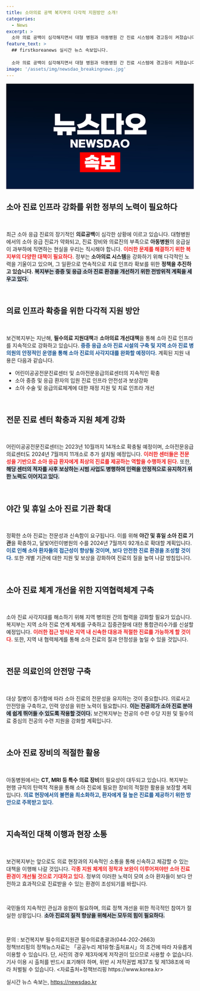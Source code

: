 ```yaml
---
title: 소아의료 공백 복지부의 다각적 지원방안 소개!
categories:
  - News
excerpt: >
  소아 의료 공백이 심각해지면서 대형 병원과 아동병원 간 진료 시스템에 경고등이 켜졌습니다. 정부는 이에 대한 대책을 마련 중인데, 과연 소아 진료의 미래는 어떻게 될까요?
feature_text: >
  ## firstkoreanews 실시간 뉴스 속보입니다.

  소아 의료 공백이 심각해지면서 대형 병원과 아동병원 간 진료 시스템에 경고등이 켜졌습니다. 정부는 이에 대한 대책을 마련 중인데, 과연 소아 진료의 미래는 어떻게 될까요?
image: '/assets/img/newsdao_breakingnews.jpg'
---
```


<p><img src="/assets/img/newsdao_breakingnews.jpg" alt="firstkoreanews 속보" /></p>

<h2 data-ke-size="size26">소아 진료 인프라 강화를 위한 정부의 노력이 필요하다</h2>

<p data-ke-size="size16">&nbsp;</p>

<p>최근 소아 응급 진료의 장기적인 <strong>의료공백</strong>이 심각한 상황에 이르고 있습니다. 대형병원에서의 소아 응급 진료가 약화되고, 진료 장비와 의료진의 부족으로 <strong>아동병원</strong>의 응급실이 과부하에 직면하는 현실을 우리는 직시해야 합니다. <b><span style="color: #ee2323;">이러한 문제를 해결하기 위한 복지부의 다양한 대책이 필요하다.</span></b> 정부는 <strong>소아의료 시스템</strong>을 강화하기 위해 다각적인 노력을 기울이고 있으며, 그 일환으로 연속적으로 치료 인프라 확보를 위한 <strong>정책을 추진하고 있습니다.</strong> <b><span style="background-color: #21538527;">복지부는 중증 및 응급 소아 진료 환경을 개선하기 위한 전방위적 계획을 세우고 있다.</span></b></p>

<p data-ke-size="size16">&nbsp;</p>

<h2 data-ke-size="size26">의료 인프라 확충을 위한 다각적 지원 방안</h2>

<p data-ke-size="size16">&nbsp;</p>

<p>보건복지부는 지난해, <strong>필수의료 지원대책</strong>과 <strong>소아의료 개선대책</strong>을 통해 소아 진료 인프라를 지속적으로 강화하고 있습니다. <b><span style="color: #1a5490;">중증 응급 소아 진료 시설의 구축 및 지역 소아 진료 병의원의 안정적인 운영을 통해 소아 진료의 사각지대를 완화할 예정이다.</span></b> 계획된 지원 내용은 다음과 같습니다.</p>

<ul>
    <li>어린이공공전문진료센터 및 소아전문응급의료센터의 지속적인 확충</li>
    <li>소아 중증 및 응급 환자의 입원 진료 인프라 안전성과 보상강화</li>
    <li>소아 수술 및 응급의료체계에 대한 재정 지원 및 치료 인프라 개선</li>
</ul>

<p data-ke-size="size16">&nbsp;</p>

<h2 data-ke-size="size26">전문 진료 센터 확충과 지원 체계 강화</h2>

<p data-ke-size="size16">&nbsp;</p>

<p>어린이공공전문진료센터는 2023년 10월까지 14개소로 확충될 예정이며, 소아전문응급의료센터도 2024년 7월까지 11개소로 추가 설치될 예정입니다. <b><span style="color: #ee2323;">이러한 센터들은 전문성을 기반으로 소아 응급 환자에게 최상의 진료를 제공하는 역할을 수행하게 된다.</span></b> 또한, <b><span style="background-color: #21538527;">해당 센터의 적자를 사후 보상하는 시범 사업도 병행하여 인력을 안정적으로 유지하기 위한 노력도 이어지고 있다.</span></b></p>

<p data-ke-size="size16">&nbsp;</p>

<h2 data-ke-size="size26">야간 및 휴일 소아 진료 기관 확대</h2>

<p data-ke-size="size16">&nbsp;</p>

<p>정확한 소아 진료는 전문성과 신속함이 요구됩니다. 이를 위해 <strong>야간 및 휴일 소아 진료 기관</strong>을 확충하고, 달빛어린이병원의 수를 2024년 7월까지 92개소로 확대할 계획입니다. <b><span style="color: #1a5490;">이로 인해 소아 환자들의 접근성이 향상될 것이며, 보다 안전한 진료 환경을 조성할 것이다.</span></b> 또한 개별 기관에 대한 지원 및 보상을 강화하여 진료의 질을 높여 나갈 방침입니다.</p>

<p data-ke-size="size16">&nbsp;</p>

<h2 data-ke-size="size26">소아 진료 체계 개선을 위한 지역협력체계 구축</h2>

<p data-ke-size="size16">&nbsp;</p>

<p>소아 진료 사각지대를 해소하기 위해 지역 병의원 간의 협력을 강화할 필요가 있습니다. 복지부는 지역 소아 진료 연계 체계를 구축하고 집중관찰에 대한 통합관리수가를 신설할 예정입니다. <b><span style="color: #ee2323;">이러한 접근 방식은 지역 내 신속한 대응과 적절한 진료를 가능하게 할 것이다.</span></b> 또한, 지역 내 협력체계를 통해 소아 진료의 질과 안정성을 높일 수 있을 것입니다.</p>

<p data-ke-size="size16">&nbsp;</p>

<h2 data-ke-size="size26">전문 의료인의 안전망 구축</h2>

<p data-ke-size="size16">&nbsp;</p>

<p>대상 질병이 증가함에 따라 소아 진료의 전문성을 유지하는 것이 중요합니다. 의료사고 안전망을 구축하고, 인력 양성을 위한 노력이 필요합니다. <b><span style="background-color: #21538527;">이는 전공의가 소아 진료 분야에 쉽게 뛰어들 수 있도록 작용할 것이다.</span></b> 보건복지부는 전공의 수련 수당 지원 및 필수의료 중심의 전공의 수련 지원을 강화할 계획입니다.</p>

<p data-ke-size="size16">&nbsp;</p>

<h2 data-ke-size="size26">소아 진료 장비의 적절한 활용</h2>

<p data-ke-size="size16">&nbsp;</p>

<p>아동병원에서는 <strong>CT, MRI 등 특수 의료 장비</strong>의 필요성이 대두되고 있습니다. 복지부는 현행 규칙의 탄력적 적용을 통해 소아 진료에 필요한 장비의 적절한 활용을 보장할 계획입니다. <b><span style="color: #1a5490;">의료 현장에서의 불편을 최소화하고, 환자에게 질 높은 진료를 제공하기 위한 방안으로 주목받고 있다.</span></b></p>

<p data-ke-size="size16">&nbsp;</p>

<h2 data-ke-size="size26">지속적인 대책 이행과 현장 소통</h2>

<p data-ke-size="size16">&nbsp;</p>

<p>보건복지부는 앞으로도 의료 현장과의 지속적인 소통을 통해 신속하고 체감할 수 있는 대책을 이행해 나갈 것입니다. <b><span style="color: #ee2323;">각종 지원 체계의 정착과 보완이 이루어져야만 소아 진료 환경이 개선될 것으로 기대하고 있다.</span></b> 정부의 이러한 노력이 모여 소아 환자들이 보다 안전하고 효과적으로 진료받을 수 있는 환경이 조성되기를 바랍니다.</p>

<p data-ke-size="size16">&nbsp;</p>

<p>국민들의 지속적인 관심과 응원이 필요하며, 의료 정책 개선을 위한 적극적인 참여가 절실한 상황입니다. <b><span style="background-color: #21538527;">소아 진료의 질적 향상을 위해서는 모두의 힘이 필요하다.</span></b> </p>

<p data-ke-size="size16">&nbsp;</p>

<p>문의 : 보건복지부 필수의료지원관 필수의료총괄과(044-202-2663)<br>
정책브리핑의 정책뉴스자료는 「공공누리 제1유형:출처표시」의 조건에 따라 자유롭게 이용할 수 있습니다. 단, 사진의 경우 제3자에게 저작권이 있으므로 사용할 수 없습니다. 기사 이용 시 출처를 반드시 표기해야 하며, 위반 시 저작권법 제37조 및 제138조에 따라 처벌될 수 있습니다. &lt;자료출처=정책브리핑 https://www.korea.kr></p>
실시간 뉴스 속보는, <a href="https://newsdao.kr" rel="dofollow">https://newsdao.kr</a>


